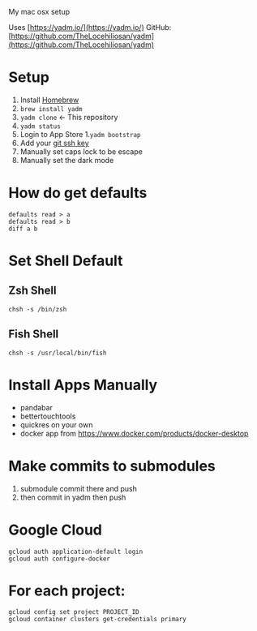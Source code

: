 My mac osx setup

Uses [https://yadm.io/](https://yadm.io/)
GitHub: [https://github.com/TheLocehiliosan/yadm](https://github.com/TheLocehiliosan/yadm)

# Setup

1. Install [Homebrew](https://brew.sh/)
1. `brew install yadm`
1. `yadm clone` <url> <- This repository
1. `yadm status`
1. Login to App Store
1.`yadm bootstrap` 
1. Add your [git ssh key](https://help.github.com/en/articles/generating-a-new-ssh-key-and-adding-it-to-the-ssh-agent)
1. Manually set caps lock to be escape
1. Manually set the dark mode

# How do get defaults
```
defaults read > a
defaults read > b
diff a b
```

# Set Shell Default
## Zsh Shell
`chsh -s /bin/zsh`

## Fish Shell
`chsh -s /usr/local/bin/fish`

# Install Apps Manually
* pandabar
* bettertouchtools
* quickres on your own
* docker app from https://www.docker.com/products/docker-desktop

# Make commits to submodules
1. submodule commit there and push
1. then commit in yadm then push

# Google Cloud
```
gcloud auth application-default login
gcloud auth configure-docker
```

# For each project:
```
gcloud config set project PROJECT_ID
gcloud container clusters get-credentials primary
```
